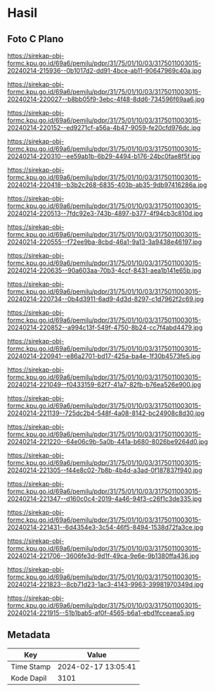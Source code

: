 # Hasil

## Foto C Plano

https://sirekap-obj-formc.kpu.go.id/69a6/pemilu/pdpr/31/75/01/10/03/3175011003015-20240214-215936--0b1017d2-dd91-4bce-ab11-90647969c40a.jpg

https://sirekap-obj-formc.kpu.go.id/69a6/pemilu/pdpr/31/75/01/10/03/3175011003015-20240214-220027--b8bb05f9-3ebc-4f48-8dd6-734596f69aa6.jpg

https://sirekap-obj-formc.kpu.go.id/69a6/pemilu/pdpr/31/75/01/10/03/3175011003015-20240214-220152--ed9271cf-a56a-4b47-9059-fe20cfd976dc.jpg

https://sirekap-obj-formc.kpu.go.id/69a6/pemilu/pdpr/31/75/01/10/03/3175011003015-20240214-220310--ee59ab1b-6b29-4494-b176-24bc0fae8f5f.jpg

https://sirekap-obj-formc.kpu.go.id/69a6/pemilu/pdpr/31/75/01/10/03/3175011003015-20240214-220418--b3b2c268-6835-403b-ab35-9db97416286a.jpg

https://sirekap-obj-formc.kpu.go.id/69a6/pemilu/pdpr/31/75/01/10/03/3175011003015-20240214-220513--7fdc92e3-743b-4897-b377-4f94cb3c810d.jpg

https://sirekap-obj-formc.kpu.go.id/69a6/pemilu/pdpr/31/75/01/10/03/3175011003015-20240214-220555--f72ee9ba-8cbd-46a1-9a13-3a9438e46197.jpg

https://sirekap-obj-formc.kpu.go.id/69a6/pemilu/pdpr/31/75/01/10/03/3175011003015-20240214-220635--90a603aa-70b3-4ccf-8431-aea1b141e65b.jpg

https://sirekap-obj-formc.kpu.go.id/69a6/pemilu/pdpr/31/75/01/10/03/3175011003015-20240214-220734--0b4d3911-6ad9-4d3d-8297-c1d7962f2c69.jpg

https://sirekap-obj-formc.kpu.go.id/69a6/pemilu/pdpr/31/75/01/10/03/3175011003015-20240214-220852--a994c13f-549f-4750-8b24-cc7f4abd4479.jpg

https://sirekap-obj-formc.kpu.go.id/69a6/pemilu/pdpr/31/75/01/10/03/3175011003015-20240214-220941--e86a2701-bd17-425a-ba4e-1f30b4573fe5.jpg

https://sirekap-obj-formc.kpu.go.id/69a6/pemilu/pdpr/31/75/01/10/03/3175011003015-20240214-221049--f0433159-62f7-41a7-82fb-b76ea526e900.jpg

https://sirekap-obj-formc.kpu.go.id/69a6/pemilu/pdpr/31/75/01/10/03/3175011003015-20240214-221139--725dc2b4-548f-4a08-8142-bc24908c8d30.jpg

https://sirekap-obj-formc.kpu.go.id/69a6/pemilu/pdpr/31/75/01/10/03/3175011003015-20240214-221220--64e06c9b-5a0b-441a-b680-8026be9264d0.jpg

https://sirekap-obj-formc.kpu.go.id/69a6/pemilu/pdpr/31/75/01/10/03/3175011003015-20240214-221305--f44e8c02-7b8b-4b4d-a3ad-0f187837f940.jpg

https://sirekap-obj-formc.kpu.go.id/69a6/pemilu/pdpr/31/75/01/10/03/3175011003015-20240214-221347--d160c0c4-2019-4a46-94f3-c26f1c3de335.jpg

https://sirekap-obj-formc.kpu.go.id/69a6/pemilu/pdpr/31/75/01/10/03/3175011003015-20240214-221431--6d4354e3-3c54-46f5-8494-1538d72fa3ce.jpg

https://sirekap-obj-formc.kpu.go.id/69a6/pemilu/pdpr/31/75/01/10/03/3175011003015-20240214-221706--3606fe3d-9d1f-49ca-9e6e-9b1380ffa436.jpg

https://sirekap-obj-formc.kpu.go.id/69a6/pemilu/pdpr/31/75/01/10/03/3175011003015-20240214-221823--8cb71d23-1ac3-4143-9963-39981970349d.jpg

https://sirekap-obj-formc.kpu.go.id/69a6/pemilu/pdpr/31/75/01/10/03/3175011003015-20240214-221915--51b1bab5-af0f-4565-b6a1-ebd1fcceaea5.jpg


## Metadata

| Key        | Value               |
| ---------- | ------------------- |
| Time Stamp | 2024-02-17 13:05:41 |
| Kode Dapil | 3101                |



